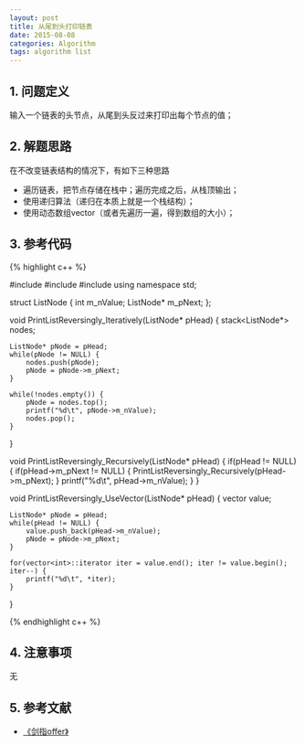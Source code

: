 ```yaml
---
layout: post
title: 从尾到头打印链表
date: 2015-08-08
categories: Algorithm
tags: algorithm list
---
```


## 1. 问题定义

输入一个链表的头节点，从尾到头反过来打印出每个节点的值；

## 2. 解题思路

在不改变链表结构的情况下，有如下三种思路

- 遍历链表，把节点存储在栈中；遍历完成之后，从栈顶输出；
- 使用递归算法（递归在本质上就是一个栈结构）；
- 使用动态数组vector（或者先遍历一遍，得到数组的大小）；

## 3. 参考代码

{% highlight c++ %}

#include<iostream>
#include<vector>
#include<stack>
using namespace std;

struct ListNode {
	int			m_nValue;
	ListNode*	m_pNext;
};

void PrintListReversingly_Iteratively(ListNode* pHead) {
	stack<ListNode*> nodes;
	
	ListNode* pNode = pHead;
	while(pNode != NULL) {
		nodes.push(pNode);
		pNode = pNode->m_pNext;
	}

	while(!nodes.empty()) {
		pNode = nodes.top();
		printf("%d\t", pNode->m_nValue);
		nodes.pop();
	}
}

void PrintListReversingly_Recursively(ListNode* pHead) {
	if(pHead != NULL) {
		if(pHead->m_pNext != NULL) {
			PrintListReversingly_Recursively(pHead->m_pNext);
		}
		printf("%d\t", pHead->m_nValue);
	}
}

void PrintListReversingly_UseVector(ListNode* pHead) {
	vector<int> value;

	ListNode* pNode = pHead;
	while(pHead != NULL) {
		value.push_back(pHead->m_nValue);
		pNode = pNode->m_pNext;
	}

	for(vector<int>::iterator iter = value.end(); iter != value.begin(); iter--) {
		printf("%d\t", *iter);
	}
}

{% endhighlight c++ %}

## 4. 注意事项

无

## 5. 参考文献

- [《剑指offer》](http://www.broadview.com.cn/#book/bookdetail/bookDetailAll.jsp?book_id=12c9bc27-a944-11e4-9c0a-005056c00008&isbn=978-7-121-23245-9)